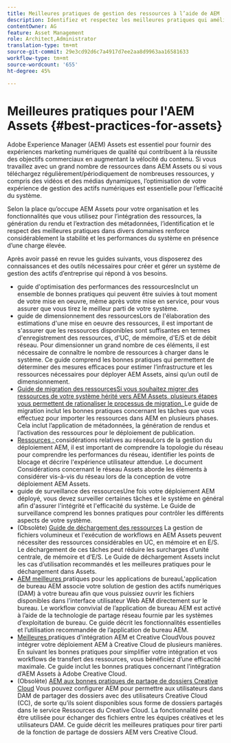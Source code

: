 ```yaml
---
title: Meilleures pratiques de gestion des ressources à l’aide de AEM
description: Identifiez et respectez les meilleures pratiques qui améliorent la stabilité et les performances du système en charge, en fonction du déploiement AEM Assets et des fonctionnalités utilisées pour assimiler et traiter les ressources.
contentOwner: AG
feature: Asset Management
role: Architect,Administrator
translation-type: tm+mt
source-git-commit: 29e3cd92d6c7a4917d7ee2aa8d9963aa16581633
workflow-type: tm+mt
source-wordcount: '655'
ht-degree: 45%

---
```



# Meilleures pratiques pour l&#39;AEM Assets {#best-practices-for-assets}

Adobe Experience Manager (AEM) Assets est essentiel pour fournir des expériences marketing numériques de qualité qui contribuent à la réussite des objectifs commerciaux en augmentant la vélocité du contenu. Si vous travaillez avec un grand nombre de ressources dans AEM Assets ou si vous téléchargez régulièrement/périodiquement de nombreuses ressources, y compris des vidéos et des médias dynamiques, l’optimisation de votre expérience de gestion des actifs numériques est essentielle pour l’efficacité du système.

Selon la place qu’occupe AEM Assets pour votre organisation et les fonctionnalités que vous utilisez pour l’intégration des ressources, la génération du rendu et l’extraction des métadonnées, l’identification et le respect des meilleures pratiques dans divers domaines renforce considérablement la stabilité et les performances du système en présence d’une charge élevée.

Après avoir passé en revue les guides suivants, vous disposerez des connaissances et des outils nécessaires pour créer et gérer un système de gestion des actifs d’entreprise qui répond à vos besoins.

* [](performance-tuning-guidelines.md)
guide d&#39;optimisation des performances des ressourcesInclut un ensemble de bonnes pratiques qui peuvent être suivies à tout moment de votre mise en oeuvre, même après votre mise en service, pour vous assurer que vous tirez le meilleur parti de votre système.
* [](assets-sizing-guide.md)
guide de dimensionnement des ressourcesLors de l&#39;élaboration des estimations d&#39;une mise en oeuvre des ressources, il est important de s&#39;assurer que les ressources disponibles sont suffisantes en termes d&#39;enregistrement des ressources, d&#39;UC, de mémoire, d&#39;E/S et de débit réseau. Pour dimensionner un grand nombre de ces éléments, il est nécessaire de connaître le nombre de ressources à charger dans le système. Ce guide comprend les bonnes pratiques qui permettent de déterminer des mesures efficaces pour estimer l’infrastructure et les ressources nécessaires pour déployer AEM Assets, ainsi qu’un outil de dimensionnement.
* [Guide de migration des ressourcesSi vous souhaitez migrer des ressources de votre système hérité vers AEM Assets, plusieurs étapes vous permettent de rationaliser le processus de migration. ](assets-migration-guide.md)
Le guide de migration inclut les bonnes pratiques concernant les tâches que vous effectuez pour importer les ressources dans AEM en plusieurs phases. Cela inclut l’application de métadonnées, la génération de rendus et l’activation des ressources pour le déploiement de publication.
* [Ressources : ](assets-network-considerations.md)
considérations relatives au réseauLors de la gestion du déploiement AEM, il est important de comprendre la topologie du réseau pour comprendre les performances du réseau, identifier les points de blocage et décrire l&#39;expérience utilisateur attendue. Le document Considérations concernant le réseau Assets aborde les éléments à considérer vis-à-vis du réseau lors de la conception de votre déploiement AEM Assets.
* [](assets-monitoring-best-practices.md)
guide de surveillance des ressourcesUne fois votre déploiement AEM déployé, vous devez surveiller certaines tâches et le système en général afin d&#39;assurer l&#39;intégrité et l&#39;efficacité du système. Le Guide de surveillance comprend les bonnes pratiques pour contrôler les différents aspects de votre système.
* (Obsolète) [Guide de déchargement des ressources](assets-offloading-best-practices.md)
La gestion de fichiers volumineux et l&#39;exécution de workflows en AEM Assets peuvent nécessiter des ressources considérables en UC, en mémoire et en E/S. Le déchargement de ces tâches peut réduire les surcharges d’unité centrale, de mémoire et d’E/S. Le Guide de déchargement Assets inclut les cas d’utilisation recommandés et les meilleures pratiques pour le déchargement dans Assets.
* [AEM meilleures ](https://helpx.adobe.com/fr/experience-manager/desktop-app/aem-desktop-app-best-practices.html)
pratiques pour les applications de bureauL&#39;application de bureau AEM associe votre solution de gestion des actifs numériques (DAM) à votre bureau afin que vous puissiez ouvrir les fichiers disponibles dans l&#39;interface utilisateur Web AEM directement sur le bureau. Le workflow convivial de l’application de bureau AEM est activé à l’aide de la technologie de partage réseau fournie par les systèmes d’exploitation de bureau. Ce guide décrit les fonctionnalités essentielles et l’utilisation recommandée de l’application de bureau AEM.
* [Meilleures ](aem-cc-integration-best-practices.md)
pratiques d&#39;intégration AEM et Creative CloudVous pouvez intégrer votre déploiement AEM à Creative Cloud de plusieurs manières. En suivant les bonnes pratiques pour simplifier votre intégration et vos workflows de transfert des ressources, vous bénéficiez d’une efficacité maximale. Ce guide inclut les bonnes pratiques concernant l’intégration d’AEM Assets à Adobe Creative Cloud.
* (Obsolète) [AEM aux bonnes pratiques de partage de dossiers Creative Cloud](aem-cc-folder-sharing-best-practices.md)
Vous pouvez configurer AEM pour permettre aux utilisateurs dans DAM de partager des dossiers avec des utilisateurs Creative Cloud (CC), de sorte qu’ils soient disponibles sous forme de dossiers partagés dans le service Ressources du Creative Cloud. La fonctionnalité peut être utilisée pour échanger des fichiers entre les équipes créatives et les utilisateurs DAM. Ce guide décrit les meilleures pratiques pour tirer parti de la fonction de partage de dossiers AEM vers Creative Cloud.
